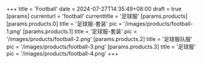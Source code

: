 +++
title = 'Football'
date = 2024-07-27T14:35:49+08:00
draft = true
[params]
  currenturl = 'football'
  currenttitle = '足球服'
  [params.products]
    [params.products.0]
      title = '足球服-套装'
      pic = '/images/products/football-1.png'
    [params.products.1]
      title = '足球服-套装'
      pic = '/images/products/football-2.png'
    [params.products.2]
      title = '足球服队服'
      pic = '/images/products/football-3.png'
    [params.products.3]
      title = '足球服'
      pic = '/images/products/football-4.png'
+++
